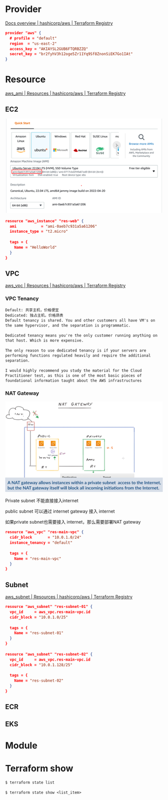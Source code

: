 # Provider

[Docs overview | hashicorp/aws | Terraform Registry](https://registry.terraform.io/providers/hashicorp/aws/latest/docs)

```json
provider "aws" {
  # profile = "default"
  region  = "us-east-2"
  access_key = "AKIAYSL2GUB6FTQRBZZQ"
  secret_key = "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"
}
```





# Resource

[aws_ami | Resources | hashicorp/aws | Terraform Registry](https://registry.terraform.io/providers/hashicorp/aws/latest/docs/resources/ami)

## EC2

![image-20220614161926792](readme.assets/image-20220614161926792.png)

```json
resource "aws_instance" "res-web" {
  ami           = "ami-0aeb7c931a5a61206"
  instance_type = "t2.micro"

  tags = {
    Name = "HelloWorld"
  }
}
```



## VPC

[aws_vpc | Resources | hashicorp/aws | Terraform Registry](https://registry.terraform.io/providers/hashicorp/aws/latest/docs/resources/vpc)

### VPC Tenancy 

```
Default: 共享主机，价格便宜
Dedicated: 独占主机，价格昂贵
Default tenancy is shared. You and other customers all have VM's on the same hypervisor, and the separation is programmatic.

Dedicated tenancy means you're the only customer running anything on that host. Which is more expensive.

The only reason to use dedicated tenancy is if your servers are performing functions regulated heavily and require the additional separation.

I would highly recommend you study the material for the Cloud Practitioner test, as this is one of the most basic pieces of foundational information taught about the AWS infrastructures
```



### NAT Gateway

![image-20220614173220862](readme.assets/image-20220614173220862.png)

Private subnet 不能直接接入internet

public subnet 可以通过 internet gateway 接入 internet

如果private subnet也需要接入 internet，那么需要部署NAT gateway

```json
resource "aws_vpc" "res-main-vpc" {
  cidr_block       = "10.0.1.0/24"
  instance_tenancy = "default"

  tags = {
    Name = "res-main-vpc"
  }
}
```





## Subnet

[aws_subnet | Resources | hashicorp/aws | Terraform Registry](https://registry.terraform.io/providers/hashicorp/aws/latest/docs/resources/subnet)



```json
resource "aws_subnet" "res-subnet-01" {
  vpc_id     = aws_vpc.res-main-vpc.id
  cidr_block = "10.0.1.0/25"

  tags = {
    Name = "res-subnet-01"
  }
}

resource "aws_subnet" "res-subnet-02" {
  vpc_id     = aws_vpc.res-main-vpc.id
  cidr_block = "10.0.1.128/25"

  tags = {
    Name = "res-subnet-02"
  }
}
```







## ECR





## EKS









# Module









# Terraform show

```shell
$ terraform state list

$ terraform state show <list_item>
```

